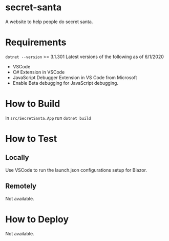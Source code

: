 # secret-santa
A website to help people do secret santa.

# Requirements
`dotnet --version` >= 3.1.301
Latest versions of the following as of 6/1/2020
* VSCode
* C# Extension in VSCode
* JavaScript Debugger Extension in VS Code from Microsoft 
* Enable Beta debugging for JavaScript debugging.

# How to Build
in `src/SecretSanta.App` run `dotnet build`

# How to Test
## Locally
Use VSCode to run the launch.json configurations setup for Blazor.

## Remotely
Not available.

# How to Deploy
Not available.
